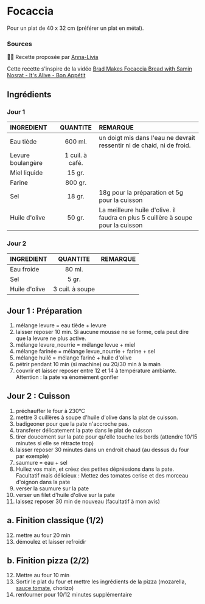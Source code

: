 # Focaccia

Pour un plat de 40 x 32 cm (préférer un plat en métal).

### Sources
👩‍🍳 Recette proposée par [Anna-Livia](https://github.com/Anna-Livia)

Cette recette s'inspire de la vidéo [Brad Makes Focaccia Bread with Samin Nosrat - It's Alive - Bon Appétit](https://www.youtube.com/watch?v=RQOhAeNAjKc)

## Ingrédients

### Jour 1
<table>
    <thead>
        <tr>
            <th align="left">INGREDIENT</th>
            <th align="center">QUANTITE</th>
            <th align="left">REMARQUE</th>
        </tr>
    </thead>
    <tbody>
        <tr>
            <td>Eau tiède</td>
            <td align="center">600 ml.</td>
            <td align="left">un doigt mis dans l'eau ne devrait ressentir ni de chaid, ni de froid.</td>
        </tr>
        <tr>
            <td>Levure boulangère</td>
            <td align="center">1 cuil. à café.</td>
            <td align="left"></td>
        </tr>
        <tr>
            <td>Miel liquide</td>
            <td align="center">15 gr.</td>
            <td align="left"></td>
        </tr>
        <tr>
            <td>Farine</td>
            <td align="center">800 gr.</td>
            <td align="left"></td>
        </tr>
        <tr>
            <td>Sel</td>
            <td align="center">18 gr.</td>
            <td align="left">18g pour la préparation et 5g pour la cuisson</td>
        </tr>
        <tr>
            <td>Huile d'olive</td>
            <td align="center">50 gr.</td>
            <td align="left">La meilleure huile d'olive. il faudra en plus 5 cuillère à soupe pour la cuisson</td>
        </tr>
    </tbody>
</table>

### Jour 2

<table>
    <thead>
        <tr>
            <th align="left">INGREDIENT</th>
            <th align="center">QUANTITE</th>
            <th align="left">REMARQUE</th>
        </tr>
    </thead>
    <tbody>
        <tr>
            <td>Eau froide</td>
            <td align="center">80 ml.</td>
            <td align="left"></td>
        </tr>
        <tr>
            <td>Sel</td>
            <td align="center">5 gr.</td>
            <td align="left"></td>
        </tr>
        <tr>
            <td>Huile d'olive</td>
            <td align="center">3 cuil. à soupe</td>
            <td align="left"></td>
        </tr>
    </tbody>
</table>

## Jour 1 : Préparation

1. mélange levure = eau tiède + levure
2. laisser reposer 10 min. Si aucune mousse ne se forme, cela peut dire que la levure ne plus active.
3. mélange levure_nourrie = mélange levue + miel
4. mélange farinée = mélange levue_nourrie + farine + sel
5. mélange huilé = mélange fariné + huile d'olive
6. pétrir pendant 10 min (si machine) ou 20/30 min à la main
7. couvrir et laisser reposer entre 12 et 14 à température ambiante.
Attention : la pate va énomément gonfler


## Jour 2 : Cuisson

1. préchauffer le four à 230°C
2. mettre 3 cuillères à soupe d'huile d'olive dans la plat de cuisson.
3. badigeoner pour que la pate n'accroche pas.
4. transferer délicatement la pate dans le plat de cuisson
5. tirer doucement sur la pate pour qu'elle touche les bords (attendre 10/15 minutes si elle se rétracte trop)
6. laisser reposer 30 minutes dans un endroit chaud (au dessus du four par exemple)
7. saumure = eau + sel
8. Huilez vos main, et créez des petites dépréssions dans la pate. Facultatif mais délicieux : Mettez des tomates cerise et des morceau d'oignon dans la pate
9. verser la saumure sur la pate
10. verser un filet d'huile d'olive sur la pate
11. laissez reposer 30 min de nouveau (facultatif à mon avis)

## a. Finition classique (1/2)
12. mettre au four 20 min
13. démoulez et laisser refroidir

## b. Finition pizza (2/2)
12. Mettre au four 10 min
13. Sortir le plat du four et mettre les ingrédients de la pizza (mozarella, [sauce tomate](https://www.bonappetit.com/recipe/fresh-tomato-pizza-sauce), chorizo)
14. renfourner pour 10/12 minutes supplémentaire
